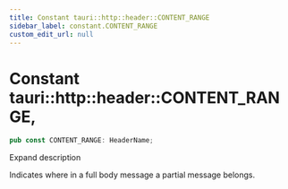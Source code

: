 ```yaml
---
title: Constant tauri::http::header::CONTENT_RANGE
sidebar_label: constant.CONTENT_RANGE
custom_edit_url: null
---
```


  # Constant tauri::http&#x3A;:header::CONTENT_RANGE,

```rs
pub const CONTENT_RANGE: HeaderName;
```

Expand description

Indicates where in a full body message a partial message belongs.
  
